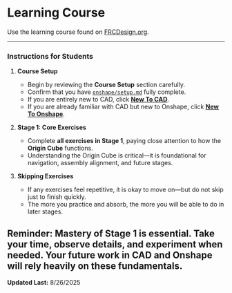 # Learning Course

Use the learning course found on [FRCDesign.org](https://frcdesign.org/learning-course/).  



---

### Instructions for Students

1. **Course Setup**  
   - Begin by reviewing the **Course Setup** section carefully.
   - Confirm that you have [`onshape/setup.md`](onshape/setup.md) fully complete.
   - If you are entirely new to CAD, click **[New To CAD](https://frcdesign.org/learning-course/)**.  
   - If you are already familiar with CAD but new to Onshape, click **[New To Onshape](https://frcdesign.org/learning-course/)**.  

2. **Stage 1: Core Exercises**  
   - Complete **all exercises in Stage 1**, paying close attention to how the **Origin Cube** functions.  
   - Understanding the Origin Cube is critical—it is foundational for navigation, assembly alignment, and future stages.  

3. **Skipping Exercises**  
   - If any exercises feel repetitive, it is okay to move on—but do not skip just to finish quickly.  
   - The more you practice and absorb, the more you will be able to do in later stages.  

**Reminder:** Mastery of Stage 1 is essential. Take your time, observe details, and experiment when needed. Your future work in CAD and Onshape will rely heavily on these fundamentals.
---
**Updated Last:** 8/26/2025
